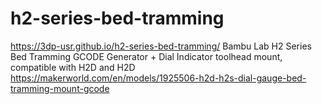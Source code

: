 # h2-series-bed-tramming
https://3dp-usr.github.io/h2-series-bed-tramming/
Bambu Lab H2 Series Bed Tramming GCODE Generator
+
Dial Indicator toolhead mount, compatible with H2D and H2D
https://makerworld.com/en/models/1925506-h2d-h2s-dial-gauge-bed-tramming-mount-gcode
